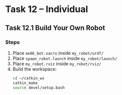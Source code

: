 # Task 12 – Individual

## Task 12.1 Build Your Own Robot
### Steps
1. Place `ae86_bot.xacro` inside `my_robot/urdf/`
2. Place `spawn_robot.launch` inside `my_robot/launch/`
3. Place `my_robot.rviz` inside `my_robot/rviz/`
4. Build the workspace:
   ```bash
   cd ~/catkin_ws
   catkin_make
   source devel/setup.bash

